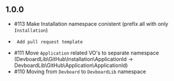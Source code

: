 
1.0.0
-----

 * #113 Make Installation namespace conistent (prefix all with only `Installation`)
 *      Add pull request template
 * #111 Move `Application` related VO's to separate namespace (DevboardLib\GitHub\Installation\ApplicationId -> DevboardLib\GitHub\Application\ApplicationId)
 * #110 Moving from `Devboard` to `DevboardLib` namespace

